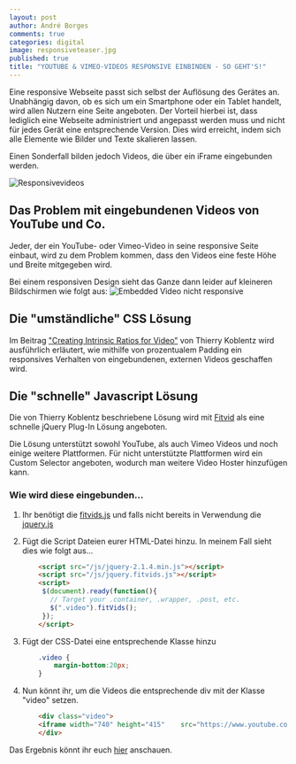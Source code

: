 ```yaml
---
layout: post
author: André Borges
comments: true
categories: digital
image: responsiveteaser.jpg
published: true
title: "YOUTUBE & VIMEO-VIDEOS RESPONSIVE EINBINDEN - SO GEHT'S!"
---
```




Eine responsive Webseite passt sich selbst der Auflösung des Gerätes an. Unabhängig davon, ob es sich um ein Smartphone oder ein Tablet handelt, wird allen Nutzern eine Seite angeboten. Der Vorteil hierbei ist, dass lediglich eine Webseite administriert und angepasst werden muss und nicht für jedes Gerät eine entsprechende Version. Dies wird erreicht, indem sich alle Elemente wie Bilder und Texte skalieren lassen. 

Einen Sonderfall bilden jedoch Videos, die über ein iFrame eingebunden werden.

![Responsivevideos]({{site.baseurl}}/images/responsiveteaser.jpg)

## Das Problem mit eingebundenen Videos von YouTube und Co.
Jeder, der ein YouTube- oder Vimeo-Video in seine responsive Seite einbaut, wird zu dem Problem kommen, dass den Videos eine feste Höhe und Breite mitgegeben wird.

Bei einem responsiven Design sieht das Ganze dann leider auf kleineren Bildschirmen wie folgt aus:
![Embedded Video nicht responsive]({{site.baseurl}}/images/videononresponsiv.jpg)

## Die "umständliche" CSS Lösung
Im Beitrag ["Creating Intrinsic Ratios for Video"](http://alistapart.com/article/creating-intrinsic-ratios-for-video) von Thierry Koblentz wird ausführlich erläutert, wie mithilfe von prozentualem Padding ein responsives Verhalten von eingebundenen, externen Videos geschaffen wird.

## Die "schnelle" Javascript Lösung
Die von Thierry Koblentz beschriebene Lösung wird mit [Fitvid](http://fitvidsjs.com/) als eine schnelle jQuery Plug-In Lösung angeboten.

Die Lösung unterstützt sowohl YouTube, als auch Vimeo Videos und noch einige weitere Plattformen. Für nicht unterstützte Plattformen wird ein Custom Selector angeboten, wodurch man weitere Video Hoster hinzufügen kann.

### Wie wird diese eingebunden...

1.  Ihr benötigt die [fitvids.js](https://github.com/davatron5000/FitVids.js/blob/master/jquery.fitvids.js) und falls nicht bereits in Verwendung die [jquery.js](https://jquery.com/download/)

2.  Fügt die Script Dateien eurer HTML-Datei hinzu. In meinem Fall sieht dies wie folgt aus...

    ~~~html
        <script src="/js/jquery-2.1.4.min.js"></script>
        <script src="/js/jquery.fitvids.js"></script>
        <script>
         $(document).ready(function(){
           // Target your .container, .wrapper, .post, etc.
           $(".video").fitVids();
         });
        </script>
    ~~~

3.  Fügt der CSS-Datei eine entsprechende Klasse hinzu

    ~~~css
        .video {
            margin-bottom:20px;
        }
    ~~~

4.  Nun könnt ihr, um die Videos die entsprechende div mit der Klasse "video" setzen.

    ~~~html
        <div class="video">
        <iframe width="740" height="415" 	src="https://www.youtube.com/embed/UF8uR6Z6KLc" frameborder="0" allowfullscreen>     </iframe>
        </div>
    ~~~

Das Ergebnis könnt ihr euch [hier](http://webworkers.io/life/2015/08/25/warum-motivation-das-einzige-ist-das-z-hlt-reden-die-jeder-geh-rt-haben-sollte.html) anschauen.